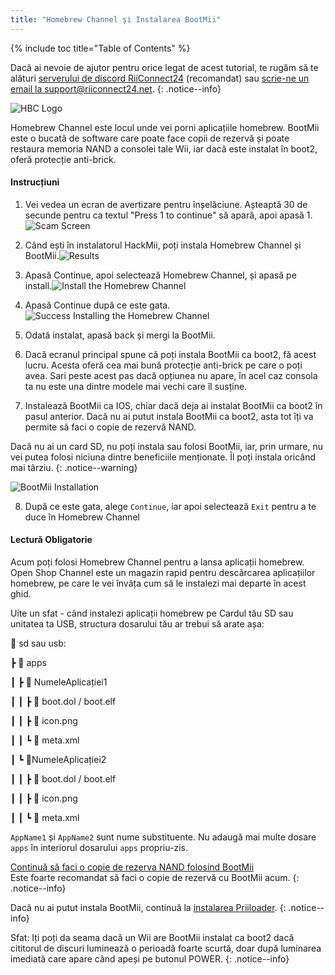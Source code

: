 ```yaml
---
title: "Homebrew Channel și Instalarea BootMii"
---
```


{% include toc title="Table of Contents" %}

Dacă ai nevoie de ajutor pentru orice legat de acest tutorial, te rugăm să te alături [serverului de discord RiiConnect24](https://discord.gg/rc24) (recomandat) sau [scrie-ne un email la support@riiconnect24.net](mailto:support@riiconnect24.net).
{: .notice--info}

![HBC Logo](/images/hbc.png)

Homebrew Channel este locul unde vei porni aplicațiile homebrew. BootMii este o bucată de software care poate face copii de rezervă și poate restaura memoria NAND a consolei tale Wii, iar dacă este instalat în boot2, oferă protecție anti-brick.

#### Instrucțiuni

1. Vei vedea un ecran de avertizare pentru înșelăciune. Așteaptă 30 de secunde pentru ca textul "Press 1 to continue" să apară, apoi apasă 1. ![Scam Screen](/images/Wii/ScamScreen.png)

2. Când ești în instalatorul HackMii, poți instala Homebrew Channel și BootMii.![Results](/images/Wii/Results.png)

3. Apasă Continue, apoi selectează Homebrew Channel, și apasă pe install.![Install the Homebrew Channel](/images/Wii/InstallHomebrewChannel.png)

4. Apasă Continue după ce este gata.![Success Installing the Homebrew Channel](/images/Wii/SuccessHBC.png)

5. Odată instalat, apasă back și mergi la BootMii.
6. Dacă ecranul principal spune că poți instala BootMii ca boot2, fă acest lucru. Acesta oferă cea mai bună protecție anti-brick pe care o poți avea. Sari peste acest pas dacă opțiunea nu apare, în acel caz consola ta nu este una dintre modele mai vechi care îl susține.
7. Instalează BootMii ca IOS, chiar dacă deja ai instalat BootMii ca boot2 în pasul anterior. Dacă nu ai putut instala BootMii ca boot2, asta tot îți va permite să faci o copie de rezervă NAND.

Dacă nu ai un card SD, nu poți instala sau folosi BootMii, iar, prin urmare, nu vei putea folosi niciuna dintre beneficiile menționate. Îl poți instala oricând mai târziu.
{: .notice--warning}

![BootMii Installation](/images/Wii/InstallBootMii.png)

8. După ce este gata, alege `Continue`, iar apoi selectează `Exit` pentru a te duce în Homebrew Channel

#### Lectură Obligatorie

Acum poți folosi Homebrew Channel pentru a lansa aplicații homebrew. Open Shop Channel este un magazin rapid pentru descărcarea aplicațiilor homebrew, pe care le vei învăța cum să le instalezi mai departe în acest ghid.

Uite un sfat - când instalezi aplicații homebrew pe Cardul tău SD sau unitatea ta USB, structura dosarului tău ar trebui să arate așa:

💾 sd sau usb:

┣ 📂 apps

┃ ┣ 📂 NumeleAplicației1

┃ ┃ ┣ 📄 boot.dol / boot.elf

┃ ┃ ┣ 📄 icon.png

┃ ┃ ┗ 📄 meta.xml

┃ ┗ 📂NumeleAplicației2

┃ ┃ ┣ 📄 boot.dol / boot.elf

┃ ┃ ┣ 📄 icon.png

┃ ┃ ┗ 📄 meta.xml

`AppName1` și `AppName2` sunt nume substituente. Nu adaugă mai multe dosare `apps` în interiorul dosarului `apps` propriu-zis.

[Continuă să faci o copie de rezerva NAND folosind BootMii](bootmii)<br> Este foarte recomandat să faci o copie de rezervă cu BootMii acum.
{: .notice--info}

Dacă nu ai putut instala BootMii, continuă la [instalarea Priiloader](priiloader).
{: .notice--info}

Sfat: Iți poți da seama dacă un Wii are BootMii instalat ca boot2 dacă cititorul de discuri luminează o perioadă foarte scurtă, doar după luminarea imediată care apare când apeși pe butonul POWER.
{: .notice--info}
